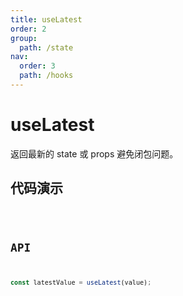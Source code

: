 ```yaml
---
title: useLatest
order: 2
group:
  path: /state
nav:
  order: 3
  path: /hooks
---
```


# useLatest

返回最新的 state 或 props 避免闭包问题。

## 代码演示

<code src='./demos/demo1.tsx' />

## API

```typescript
const latestValue = useLatest(value);
```
